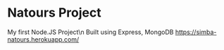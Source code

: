 # Natours Project
My first Node.JS Project\n
Built using Express, MongoDB
https://simba-natours.herokuapp.com/
